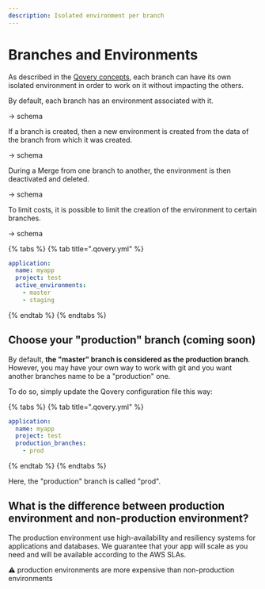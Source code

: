 ```yaml
---
description: Isolated environment per branch
---
```


# Branches and Environments

As described in the [Qovery concepts](../concepts.md), each branch can have its own isolated environment in order to work on it without impacting the others.

By default, each branch has an environment associated with it.

-&gt; schema

If a branch is created, then a new environment is created from the data of the branch from which it was created.

-&gt; schema

During a Merge from one branch to another, the environment is then deactivated and deleted.

-&gt; schema

To limit costs, it is possible to limit the creation of the environment to certain branches.

-&gt; schema

{% tabs %}
{% tab title=".qovery.yml" %}
```yaml
application:
  name: myapp
  project: test
  active_environments:
    - master
    - staging
```
{% endtab %}
{% endtabs %}

## Choose your "production" branch \(coming soon\)

By default, **the "master" branch is considered as the production branch**. However, you may have your own way to work with git and you want another branches name to be a "production" one.

To do so, simply update the Qovery configuration file this way:

{% tabs %}
{% tab title=".qovery.yml" %}
```yaml
application:
  name: myapp
  project: test
  production_branches:
    - prod
```
{% endtab %}
{% endtabs %}

Here, the "production" branch is called "prod".

## What is the difference between production environment and non-production environment?

The production environment use high-availability and resiliency systems for applications and databases. We guarantee that your app will scale as you need and will be available according to the AWS SLAs.

⚠️ production environments are more expensive than non-production environments

